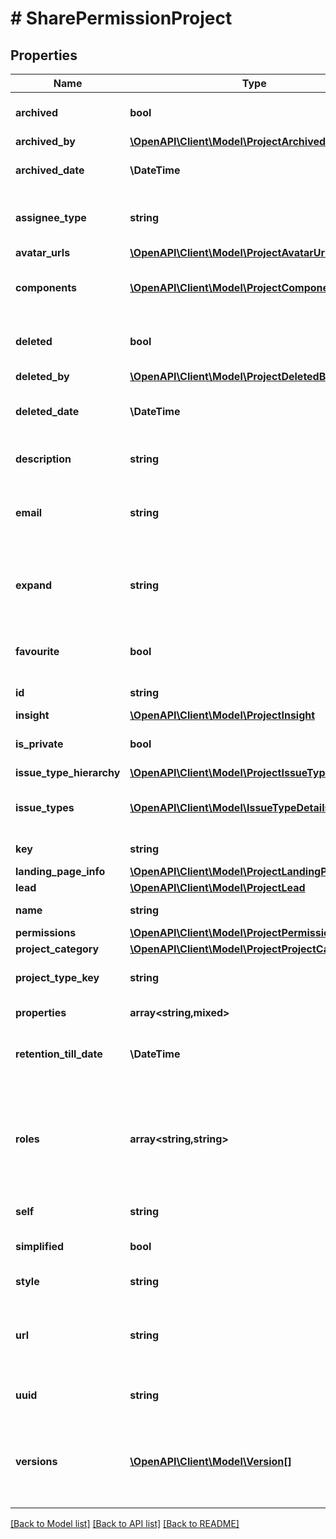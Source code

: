 # # SharePermissionProject

## Properties

Name | Type | Description | Notes
------------ | ------------- | ------------- | -------------
**archived** | **bool** | Whether the project is archived. | [optional] [readonly]
**archived_by** | [**\OpenAPI\Client\Model\ProjectArchivedBy**](ProjectArchivedBy.md) |  | [optional]
**archived_date** | **\DateTime** | The date when the project was archived. | [optional] [readonly]
**assignee_type** | **string** | The default assignee when creating issues for this project. | [optional] [readonly]
**avatar_urls** | [**\OpenAPI\Client\Model\ProjectAvatarUrls**](ProjectAvatarUrls.md) |  | [optional]
**components** | [**\OpenAPI\Client\Model\ProjectComponent[]**](ProjectComponent.md) | List of the components contained in the project. | [optional] [readonly]
**deleted** | **bool** | Whether the project is marked as deleted. | [optional] [readonly]
**deleted_by** | [**\OpenAPI\Client\Model\ProjectDeletedBy**](ProjectDeletedBy.md) |  | [optional]
**deleted_date** | **\DateTime** | The date when the project was marked as deleted. | [optional] [readonly]
**description** | **string** | A brief description of the project. | [optional] [readonly]
**email** | **string** | An email address associated with the project. | [optional]
**expand** | **string** | Expand options that include additional project details in the response. | [optional] [readonly]
**favourite** | **bool** | Whether the project is selected as a favorite. | [optional]
**id** | **string** | The ID of the project. | [optional]
**insight** | [**\OpenAPI\Client\Model\ProjectInsight**](ProjectInsight.md) |  | [optional]
**is_private** | **bool** | Whether the project is private. | [optional] [readonly]
**issue_type_hierarchy** | [**\OpenAPI\Client\Model\ProjectIssueTypeHierarchy**](ProjectIssueTypeHierarchy.md) |  | [optional]
**issue_types** | [**\OpenAPI\Client\Model\IssueTypeDetails[]**](IssueTypeDetails.md) | List of the issue types available in the project. | [optional] [readonly]
**key** | **string** | The key of the project. | [optional] [readonly]
**landing_page_info** | [**\OpenAPI\Client\Model\ProjectLandingPageInfo**](ProjectLandingPageInfo.md) |  | [optional]
**lead** | [**\OpenAPI\Client\Model\ProjectLead**](ProjectLead.md) |  | [optional]
**name** | **string** | The name of the project. | [optional] [readonly]
**permissions** | [**\OpenAPI\Client\Model\ProjectPermissions**](ProjectPermissions.md) |  | [optional]
**project_category** | [**\OpenAPI\Client\Model\ProjectProjectCategory**](ProjectProjectCategory.md) |  | [optional]
**project_type_key** | **string** | The [project type](https://confluence.atlassian.com/x/GwiiLQ#Jiraapplicationsoverview-Productfeaturesandprojecttypes) of the project. | [optional] [readonly]
**properties** | **array<string,mixed>** | Map of project properties | [optional] [readonly]
**retention_till_date** | **\DateTime** | The date when the project is deleted permanently. | [optional] [readonly]
**roles** | **array<string,string>** | The name and self URL for each role defined in the project. For more information, see [Create project role](#api-rest-api-2-role-post). | [optional] [readonly]
**self** | **string** | The URL of the project details. | [optional] [readonly]
**simplified** | **bool** | Whether the project is simplified. | [optional] [readonly]
**style** | **string** | The type of the project. | [optional] [readonly]
**url** | **string** | A link to information about this project, such as project documentation. | [optional] [readonly]
**uuid** | **string** | Unique ID for next-gen projects. | [optional] [readonly]
**versions** | [**\OpenAPI\Client\Model\Version[]**](Version.md) | The versions defined in the project. For more information, see [Create version](#api-rest-api-2-version-post). | [optional] [readonly]

[[Back to Model list]](../../README.md#models) [[Back to API list]](../../README.md#endpoints) [[Back to README]](../../README.md)
